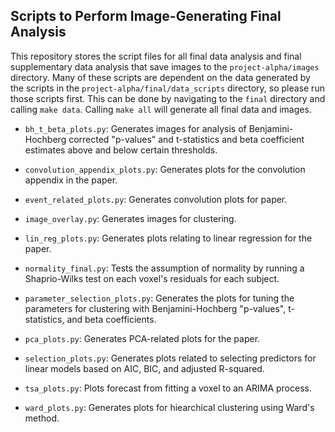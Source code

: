 ## Scripts to Perform Image-Generating Final Analysis

This repository stores the script files for all final data analysis and final 
supplementary data analysis that save images to the `project-alpha/images` 
directory. Many of these scripts are dependent on the data generated by the 
scripts in the `project-alpha/final/data_scripts` directory, so please run 
those scripts first. This can be done by navigating to the `final` directory 
and calling `make data`. Calling `make all` will generate all final data and 
images.
 
- `bh_t_beta_plots.py`: Generates images for analysis of Benjamini-Hochberg 
corrected "p-values" and t-statistics and beta coefficient estimates above and 
below certain thresholds.

- `convolution_appendix_plots.py`: Generates plots for the convolution 
appendix in the paper. 

- `event_related_plots.py`: Generates convolution plots for paper.
- `image_overlay.py`: Generates images for clustering. 
- `lin_reg_plots.py`: Generates plots relating to linear regression for the 
paper. 
- `normality_final.py`: Tests the assumption of normality by running a 
Shaprio-Wilks test on each voxel's residuals for each subject. 
- `parameter_selection_plots.py`: Generates the plots for tuning the 
parameters for clustering with Benjamini-Hochberg "p-values", t-statistics, 
and beta coefficients. 
- `pca_plots.py`: Generates PCA-related plots for the paper. 
- `selection_plots.py`: Generates plots related to selecting predictors for 
linear models based on AIC, BIC, and adjusted R-squared. 
- `tsa_plots.py`: Plots forecast from fitting a voxel to an ARIMA process. 
- `ward_plots.py`: Generates plots for hiearchical clustering using Ward's method. 


